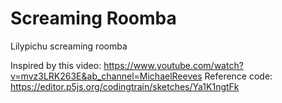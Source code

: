 # Screaming Roomba
Lilypichu screaming roomba

Inspired by this video: https://www.youtube.com/watch?v=mvz3LRK263E&ab_channel=MichaelReeves
Reference code: https://editor.p5js.org/codingtrain/sketches/Ya1K1ngtFk
